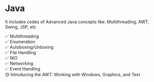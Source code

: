 # Java
It includes codes of Advanced Java concepts like: Multithreading, AWT, Swing, JSP, etc

✅ Multithreading<br />
✅ Enumeration<br />
✅ Autoboxing/Unboxing<br />
✅ File Handling<br />
✅ NIO<br />
✅ Networking<br />
✅ Event Handling<br />
🟡 Introducing the AWT: Working with Windows, Graphics, and Text<br />